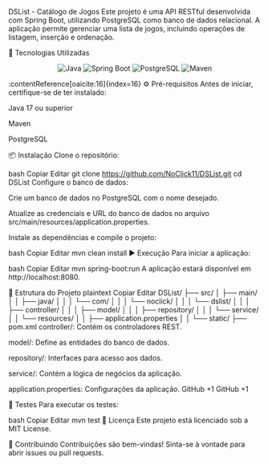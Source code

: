 DSList - Catálogo de Jogos
Este projeto é uma API RESTful desenvolvida com Spring Boot, utilizando PostgreSQL como banco de dados relacional. A aplicação permite gerenciar uma lista de jogos, incluindo operações de listagem, inserção e ordenação.

🚀 Tecnologias Utilizadas
<p align="center"> <img src="https://img.shields.io/badge/Java-ED8B00?style=for-the-badge&logo=java&logoColor=white" alt="Java" /> <img src="https://img.shields.io/badge/Spring_Boot-6DB33F?style=for-the-badge&logo=spring-boot&logoColor=white" alt="Spring Boot" /> <img src="https://img.shields.io/badge/PostgreSQL-4169E1?style=for-the-badge&logo=postgresql&logoColor=white" alt="PostgreSQL" /> <img src="https://img.shields.io/badge/Maven-C71A36?style=for-the-badge&logo=apache-maven&logoColor=white" alt="Maven" /> </p>:contentReference[oaicite:16]{index=16}
⚙️ Pré-requisitos
Antes de iniciar, certifique-se de ter instalado:

Java 17 ou superior

Maven

PostgreSQL

📦 Instalação
Clone o repositório:

bash
Copiar
Editar
git clone https://github.com/NoClick11/DSList.git
cd DSList
Configure o banco de dados:

Crie um banco de dados no PostgreSQL com o nome desejado.

Atualize as credenciais e URL do banco de dados no arquivo src/main/resources/application.properties.

Instale as dependências e compile o projeto:

bash
Copiar
Editar
mvn clean install
▶️ Execução
Para iniciar a aplicação:

bash
Copiar
Editar
mvn spring-boot:run
A aplicação estará disponível em http://localhost:8080.

📁 Estrutura do Projeto
plaintext
Copiar
Editar
DSList/
├── src/
│   ├── main/
│   │   ├── java/
│   │   │   └── com/
│   │   │       └── noclick/
│   │   │           └── dslist/
│   │   │               ├── controller/
│   │   │               ├── model/
│   │   │               ├── repository/
│   │   │               └── service/
│   │   └── resources/
│   │       ├── application.properties
│   │       └── static/
├── pom.xml
controller/: Contém os controladores REST.

model/: Define as entidades do banco de dados.

repository/: Interfaces para acesso aos dados.

service/: Contém a lógica de negócios da aplicação.

application.properties: Configurações da aplicação.
GitHub
+1
GitHub
+1

🧪 Testes
Para executar os testes:

bash
Copiar
Editar
mvn test
📄 Licença
Este projeto está licenciado sob a MIT License.

🤝 Contribuindo
Contribuições são bem-vindas! Sinta-se à vontade para abrir issues ou pull requests.
